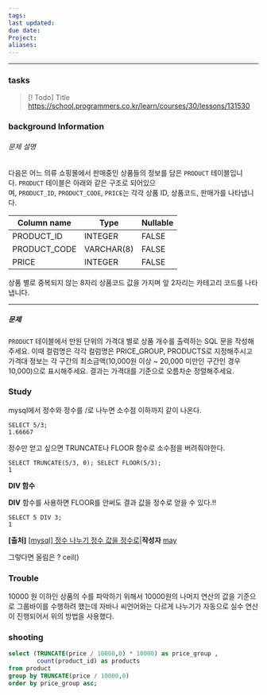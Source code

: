 ```yaml
---
tags: 
last updated: 
due date: 
Project: 
aliases:
---
```

--- 
### tasks

> [! Todo] Title
> https://school.programmers.co.kr/learn/courses/30/lessons/131530

### background Information

###### 문제 설명

다음은 어느 의류 쇼핑몰에서 판매중인 상품들의 정보를 담은 `PRODUCT` 테이블입니다. `PRODUCT` 테이블은 아래와 같은 구조로 되어있으며, `PRODUCT_ID`, `PRODUCT_CODE`, `PRICE`는 각각 상품 ID, 상품코드, 판매가를 나타냅니다.

|Column name|Type|Nullable|
|---|---|---|
|PRODUCT_ID|INTEGER|FALSE|
|PRODUCT_CODE|VARCHAR(8)|FALSE|
|PRICE|INTEGER|FALSE|

상품 별로 중복되지 않는 8자리 상품코드 값을 가지며 앞 2자리는 카테고리 코드를 나타냅니다.

---

##### 문제

`PRODUCT` 테이블에서 만원 단위의 가격대 별로 상품 개수를 출력하는 SQL 문을 작성해주세요. 이때 컬럼명은 각각 컬럼명은 PRICE_GROUP, PRODUCTS로 지정해주시고 가격대 정보는 각 구간의 최소금액(10,000원 이상 ~ 20,000 미만인 구간인 경우 10,000)으로 표시해주세요. 결과는 가격대를 기준으로 오름차순 정렬해주세요.

### Study


mysql에서 정수와 정수를 /로 나누면 소수점 이하까지 같이 나온다.

```
SELECT 5/3;
1.66667
```

정수만 얻고 싶으면 TRUNCATE나 FLOOR 함수로 소수점을 버려줘야한다.

```
SELECT TRUNCATE(5/3, 0); SELECT FLOOR(5/3);
1

```

**DIV 함수**

**DIV** 함수를 사용하면 FLOOR를 안써도 결과 값을 정수로 얻을 수 있다.!!
```
SELECT 5 DIV 3;
1
```

**[출처]** [[mysql] 정수 나누기 정수 값을 정수로](https://blog.naver.com/rorean/221571860580)|**작성자** [may](https://blog.naver.com/rorean)

그렇다면 올림은 ? ceil()
### Trouble
10000 원 이하인 상품의 수를 파악하기  위해서 10000원의 나머지 연산의 값을 기준으로  그룹바이를 수행하려 했는데 자바나 씨언어와는 다르게 나누기가 자동으로 실수 연산이 진행되어서 위의 방법을 사용했다.





### shooting

```sql
select (TRUNCATE(price / 10000,0) * 10000) as price_group , 
        count(product_id) as products
from product
group by TRUNCATE(price / 10000,0)
order by price_group asc;
```

